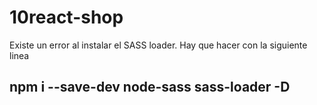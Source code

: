# 10react-shop

Existe un error al instalar el SASS loader. Hay que hacer con la siguiente linea

## npm i --save-dev node-sass sass-loader -D
